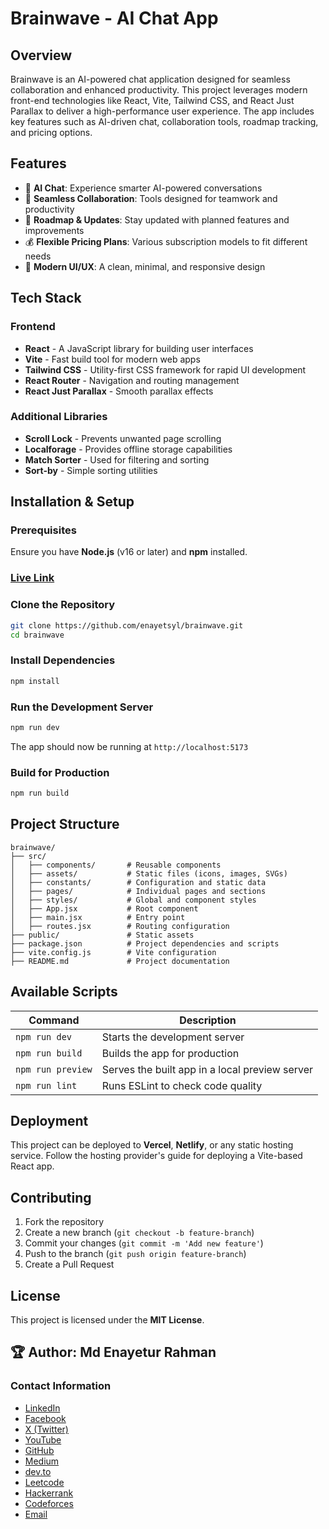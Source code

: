 # Brainwave - AI Chat App

## Overview
Brainwave is an AI-powered chat application designed for seamless collaboration and enhanced productivity. This project leverages modern front-end technologies like React, Vite, Tailwind CSS, and React Just Parallax to deliver a high-performance user experience. The app includes key features such as AI-driven chat, collaboration tools, roadmap tracking, and pricing options.

## Features
- 🚀 **AI Chat**: Experience smarter AI-powered conversations
- 🤝 **Seamless Collaboration**: Tools designed for teamwork and productivity
- 📅 **Roadmap & Updates**: Stay updated with planned features and improvements
- 💰 **Flexible Pricing Plans**: Various subscription models to fit different needs
- 🎨 **Modern UI/UX**: A clean, minimal, and responsive design

## Tech Stack
### Frontend
- **React** - A JavaScript library for building user interfaces
- **Vite** - Fast build tool for modern web apps
- **Tailwind CSS** - Utility-first CSS framework for rapid UI development
- **React Router** - Navigation and routing management
- **React Just Parallax** - Smooth parallax effects

### Additional Libraries
- **Scroll Lock** - Prevents unwanted page scrolling
- **Localforage** - Provides offline storage capabilities
- **Match Sorter** - Used for filtering and sorting
- **Sort-by** - Simple sorting utilities

## Installation & Setup
### Prerequisites
Ensure you have **Node.js** (v16 or later) and **npm** installed.

### [Live Link](https://ewave-six.vercel.app/)



### Clone the Repository
```sh
git clone https://github.com/enayetsyl/brainwave.git
cd brainwave
```

### Install Dependencies
```sh
npm install
```

### Run the Development Server
```sh
npm run dev
```
The app should now be running at `http://localhost:5173`

### Build for Production
```sh
npm run build
```

## Project Structure
```
brainwave/
├── src/
│   ├── components/       # Reusable components
│   ├── assets/           # Static files (icons, images, SVGs)
│   ├── constants/        # Configuration and static data
│   ├── pages/            # Individual pages and sections
│   ├── styles/           # Global and component styles
│   ├── App.jsx           # Root component
│   ├── main.jsx          # Entry point
│   ├── routes.jsx        # Routing configuration
├── public/               # Static assets
├── package.json          # Project dependencies and scripts
├── vite.config.js        # Vite configuration
├── README.md             # Project documentation
```

## Available Scripts
| Command            | Description                                      |
|--------------------|--------------------------------------------------|
| `npm run dev`     | Starts the development server                   |
| `npm run build`   | Builds the app for production                   |
| `npm run preview` | Serves the built app in a local preview server  |
| `npm run lint`    | Runs ESLint to check code quality               |

## Deployment
This project can be deployed to **Vercel**, **Netlify**, or any static hosting service. Follow the hosting provider's guide for deploying a Vite-based React app.

## Contributing
1. Fork the repository
2. Create a new branch (`git checkout -b feature-branch`)
3. Commit your changes (`git commit -m 'Add new feature'`)
4. Push to the branch (`git push origin feature-branch`)
5. Create a Pull Request

## License
This project is licensed under the **MIT License**.

## 🏆 **Author:** Md Enayetur Rahman

### Contact Information
- [LinkedIn](https://www.linkedin.com/in/md-enayetur-rahman/)
- [Facebook](https://www.facebook.com/profile.php?id=100094416483981)
- [X (Twitter)](https://x.com/enayetu_syl)
- [YouTube](https://www.youtube.com/@MdEnayeturRahman)
- [GitHub](https://github.com/enayetsyl/)
- [Medium](https://medium.com/@enayetflweb)
- [dev.to](https://dev.to/md_enayeturrahman_2560e3)
- [Leetcode](https://leetcode.com/u/XTl7hvNPIc/)
- [Hackerrank](https://www.hackerrank.com/profile/enayetflweb)
- [Codeforces](https://codeforces.com/profile/enayetsyl)
- [Email](mailto:enayetflweb@gmail.com)


